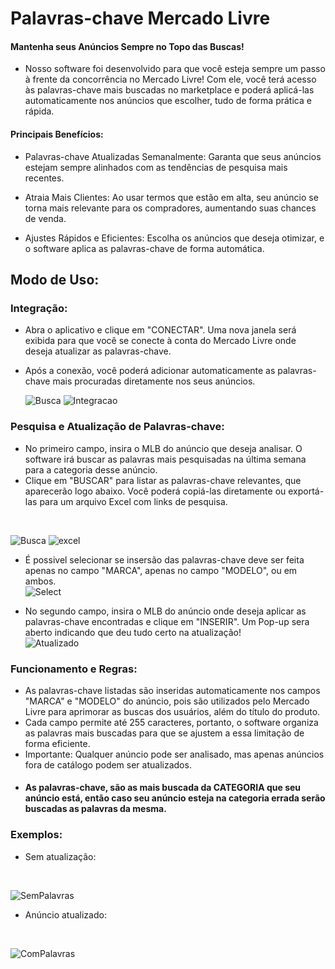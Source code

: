 # Palavras-chave Mercado Livre

#### Mantenha seus Anúncios Sempre no Topo das Buscas!

  - Nosso software foi desenvolvido para que você esteja sempre um passo à frente da concorrência no Mercado Livre! Com ele, você terá acesso às palavras-chave mais buscadas no marketplace e poderá aplicá-las automaticamente nos anúncios que escolher, tudo de forma prática e rápida.

#### Principais Benefícios:
  - Palavras-chave Atualizadas Semanalmente: Garanta que seus anúncios estejam sempre alinhados com as tendências de pesquisa mais recentes.

  - Atraia Mais Clientes: Ao usar termos que estão em alta, seu anúncio se torna mais relevante para os compradores, aumentando suas chances de venda.

  - Ajustes Rápidos e Eficientes: Escolha os anúncios que deseja otimizar, e o software aplica as palavras-chave de forma automática.



## Modo de Uso:

### Integração:
  - Abra o aplicativo e clique em "CONECTAR". Uma nova janela será exibida para que você se conecte à conta do Mercado Livre onde deseja atualizar as palavras-chave.
  - Após a conexão, você poderá adicionar automaticamente as palavras-chave mais procuradas diretamente nos seus anúncios.
    <br/>

    ![Busca](https://github.com/user-attachments/assets/bbb38e82-894e-4301-b92a-cb2b9fc45ec8)
    ![Integracao](https://github.com/user-attachments/assets/5605eef8-3f34-4c2e-b5e6-2ece03e8a871)


### Pesquisa e Atualização de Palavras-chave:
  - No primeiro campo, insira o MLB do anúncio que deseja analisar. O software irá buscar as palavras mais pesquisadas na última semana para a categoria desse anúncio.
  - Clique em "BUSCAR" para listar as palavras-chave relevantes, que aparecerão logo abaixo. Você poderá copiá-las diretamente ou exportá-las para um arquivo Excel com links de pesquisa.
  <br/>

  ![Busca](https://github.com/user-attachments/assets/1412d233-1a15-4fbd-94fc-d75154b7ef8e)
  ![excel](https://github.com/user-attachments/assets/e770567a-f5b7-4bac-ac05-e9d636e60875)

  - É possivel selecionar se insersão das palavras-chave deve ser feita apenas no campo "MARCA", apenas no campo "MODELO", ou em ambos.
    <br/>
  ![Select](https://github.com/user-attachments/assets/2477a476-aa40-41d6-8364-4bb797495a91)

      
  - No segundo campo, insira o MLB do anúncio onde deseja aplicar as palavras-chave encontradas e clique em "INSERIR". Um Pop-up sera aberto indicando que deu tudo certo na atualização!
    <br/>
  ![Atualizado](https://github.com/user-attachments/assets/fa5b9487-04fd-49c8-827d-e50b38c4013f)


### Funcionamento e Regras:
  - As palavras-chave listadas são inseridas automaticamente nos campos "MARCA" e "MODELO" do anúncio, pois são utilizados pelo Mercado Livre para aprimorar as buscas dos usuários, além do título do produto.
  - Cada campo permite até 255 caracteres, portanto, o software organiza as palavras mais buscadas para que se ajustem a essa limitação de forma eficiente.
  - Importante: Qualquer anúncio pode ser analisado, mas apenas anúncios fora de catálogo podem ser atualizados.
  - #### As palavras-chave, são as mais buscada da CATEGORIA que seu anúncio está, então caso seu anúncio esteja na categoria errada serão buscadas as palavras da mesma.

### Exemplos:
  - Sem atualização:
  <br/>
  
  ![SemPalavras](https://github.com/user-attachments/assets/b07f4a60-858a-49da-9fb9-3884e125773d)

  - Anúncio atualizado:
  <br/>
  
  ![ComPalavras](https://github.com/user-attachments/assets/4f1952df-7605-41b0-8857-cf52fc9fc69a)
